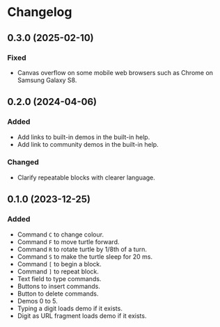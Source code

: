 Changelog
=========

0.3.0 (2025-02-10)
------------------

### Fixed

- Canvas overflow on some mobile web browsers such as Chrome on
  Samsung Galaxy S8.


0.2.0 (2024-04-06)
------------------

### Added

- Add links to built-in demos in the built-in help.
- Add link to community demos in the built-in help.


### Changed

- Clarify repeatable blocks with clearer language.


0.1.0 (2023-12-25)
------------------

### Added

- Command `C` to change colour.
- Command `F` to move turtle forward.
- Command `R` to rotate turtle by 1/8th of a turn.
- Command `S` to make the turtle sleep for 20 ms.
- Command `[` to begin a block.
- Command `]` to repeat block.
- Text field to type commands.
- Buttons to insert commands.
- Button to delete commands.
- Demos 0 to 5.
- Typing a digit loads demo if it exists.
- Digit as URL fragment loads demo if it exists.
